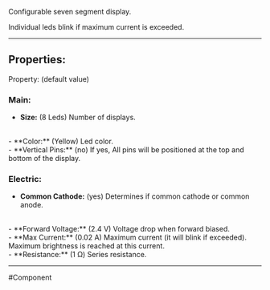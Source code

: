 Configurable seven segment display.

Individual leds blink if maximum current is exceeded.

---

## Properties:

Property: (default value)

### Main:
- **Size:** (8 Leds)
   Number of displays.
<br>
- **Color:** (Yellow)
   Led color.
<br>
- **Vertical Pins:** (no)
   If yes, All pins will be positioned at the top and bottom of the display.

### Electric:
- **Common Cathode:** (yes)
   Determines if common cathode or common anode.
<br>
- **Forward Voltage:** (2.4 V)
   Voltage drop when forward biased.
<br>
- **Max Current:** (0.02 A)
   Maximum current (it will blink if exceeded).
   Maximum brightness is reached at this current.
<br>
- **Resistance:** (1 Ω)
   Series resistance.

---

#Component 